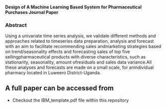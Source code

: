 
#### Design of A Machine Learning Based System for Pharmaceutical Purchases Journal Paper 
### Abstract
Using a univariate time series analysis, we validate different methods and approaches related to timeseries data preparation, analysis and forecast with an aim to facilitate recommending sales andmarketing strategies based on trend/seasonality effects and forecasting sales of top five sellingpharmaceutical products with diverse characteristics, such as stationarity, seasonality, amount ofresiduals and sales data variance.All these analyses and forecasts are made on a small scale, for anindividual pharmacy located in Luweero District-Uganda.

## A full paper can be accessed from
* Checkout the IBM_template.pdf file within this repository